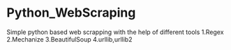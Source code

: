 # Python_WebScraping
Simple python based web scrapping with the help of different tools
1.Regex
2.Mechanize
3.BeautifulSoup
4.urllib,urllib2
